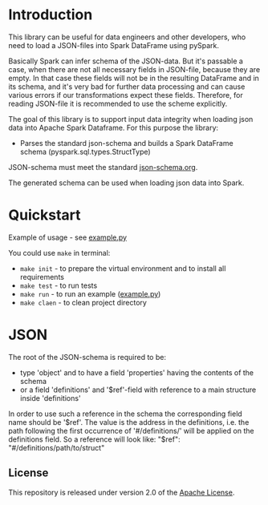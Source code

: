 # Introduction
This library can be useful for data engineers and other developers, who need to load a JSON-files into Spark DataFrame using pySpark.

Basically Spark can infer schema of the JSON-data. But it's passable a case, when there are not all necessary 
fields in JSON-file, because they are empty. In that case these fields will not be in the resulting 
DataFrame and in its schema, and it's very bad for further data processing and can cause various errors if our 
transformations expect these fields.
Therefore, for reading JSON-file it is recommended to use the scheme explicitly.

The goal of this library is to support input data integrity when loading json data into Apache Spark Dataframe. 
For this purpose the library:
- Parses the standard json-schema and builds a Spark DataFrame schema (pyspark.sql.types.StructType)

JSON-schema must meet the standard [json-schema.org](json-schema.org).

The generated schema can be used when loading json data into Spark.

# Quickstart
Example of usage - see [example.py](example.py)

You could use ```make``` in terminal:
- ```make init``` - to prepare the virtual environment and to install all requirements 
- ```make test``` - to run tests
- ```make run``` - to run an example ([example.py](example.py))
- ```make claen``` - to clean project directory

# JSON

The root of the JSON-schema is required to be:
- type 'object' and to have a field 'properties' having the contents of the schema
- or a field 'definitions' and '$ref'-field with reference to a main structure inside 'definitions'

In order to use such a reference in the schema the corresponding field name should be '$ref'.
The value is the address in the definitions, i.e. the path following the first occurrence of
'#/definitions/' will be applied on the definitions field. So a reference will look 
like: "$ref": "#/definitions/path/to/struct"

## License

This repository is released under version 2.0 of the 
[Apache License](https://www.apache.org/licenses/LICENSE-2.0).